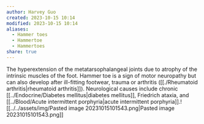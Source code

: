 ```yaml
---
author: Harvey Guo
created: 2023-10-15 10:14
modified: 2023-10-15 10:14
aliases:
  - Hammer toes
  - Hammertoe
  - Hammertoes
share: true
---
```

The hyperextension of the metatarsophalangeal joints due to atrophy of the intrinsic muscles of the foot. Hammer toe is a sign of motor neuropathy but can also develop after ill-fitting footwear, trauma or arthritis ([[./Rheumatoid arthritis|rheumatoid arthritis]]). Neurological causes include chronic [[../Endocrine/Diabetes mellitus|diabetes mellitus]], Friedrich ataxia, and [[../Blood/Acute intermittent porphyria|acute intermittent porphyria]].![[../../assets/img/Pasted image 20231015101543.png|Pasted image 20231015101543.png]]

